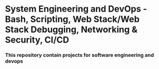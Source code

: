 # System Engineering and DevOps - Bash, Scripting, Web Stack/Web Stack Debugging, Networking & Security, CI/CD

### This repository contain projects for software engineering and devops
